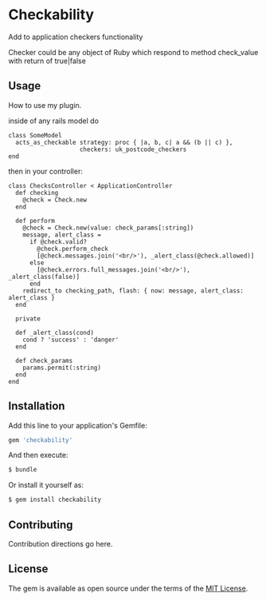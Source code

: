 # Checkability

Add to application checkers functionality  
  
Checker could be any object of Ruby 
which respond to method check_value  
with return of true|false

## Usage
How to use my plugin.

inside of any rails model do
```
class SomeModel
  acts_as_checkable strategy: proc { |a, b, c| a && (b || c) },
                    checkers: uk_postcode_checkers
end
```
then in your controller:  
```
class ChecksController < ApplicationController
  def checking
    @check = Check.new
  end

  def perform
    @check = Check.new(value: check_params[:string])
    message, alert_class =
      if @check.valid?
        @check.perform_check
        [@check.messages.join('<br/>'), _alert_class(@check.allowed)]
      else
        [@check.errors.full_messages.join('<br/>'), _alert_class(false)]
      end
    redirect_to checking_path, flash: { now: message, alert_class: alert_class }
  end

  private

  def _alert_class(cond)
    cond ? 'success' : 'danger'
  end

  def check_params
    params.permit(:string)
  end
end
```

## Installation
Add this line to your application's Gemfile:

```ruby
gem 'checkability'
```

And then execute:
```bash
$ bundle
```

Or install it yourself as:
```bash
$ gem install checkability
```

## Contributing
Contribution directions go here.

## License
The gem is available as open source under the terms of the [MIT License](https://opensource.org/licenses/MIT).
